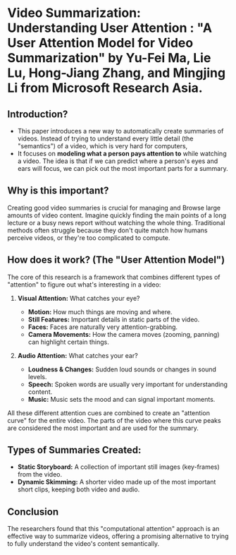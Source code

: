 # Video Summarization: Understanding User Attention : **"A User Attention Model for Video Summarization"** by Yu-Fei Ma, Lie Lu, Hong-Jiang Zhang, and Mingjing Li from Microsoft Research Asia.

## Introduction?

* This paper introduces a new way to automatically create summaries of videos. Instead of trying to understand every little detail (the "semantics") of a video, which is       very hard for computers,
* It focuses on **modeling what a person pays attention to** while watching a video. The idea is that if we can predict where a person's eyes and ears will focus, we can       pick out the most important parts for a summary.

## Why is this important?

Creating good video summaries is crucial for managing and Browse large amounts of video content. Imagine quickly finding the main points of a long lecture or a busy news report without watching the whole thing. Traditional methods often struggle because they don't quite match how humans perceive videos, or they're too complicated to compute.

## How does it work? (The "User Attention Model")

The core of this research is a framework that combines different types of "attention" to figure out what's interesting in a video:

1.  **Visual Attention:** What catches your eye?
    * **Motion:** How much things are moving and where.
    * **Still Features:** Important details in static parts of the video.
    * **Faces:** Faces are naturally very attention-grabbing.
    * **Camera Movements:** How the camera moves (zooming, panning) can highlight certain things.

2.  **Audio Attention:** What catches your ear?
    * **Loudness & Changes:** Sudden loud sounds or changes in sound levels.
    * **Speech:** Spoken words are usually very important for understanding content.
    * **Music:** Music sets the mood and can signal important moments.

All these different attention cues are combined to create an "attention curve" for the entire video. The parts of the video where this curve peaks are considered the most important and are used for the summary.

## Types of Summaries Created:

* **Static Storyboard:** A collection of important still images (key-frames) from the video.
* **Dynamic Skimming:** A shorter video made up of the most important short clips, keeping both video and audio.

## Conclusion

The researchers found that this "computational attention" approach is an effective way to summarize videos, offering a promising alternative to trying to fully understand the video's content semantically.
